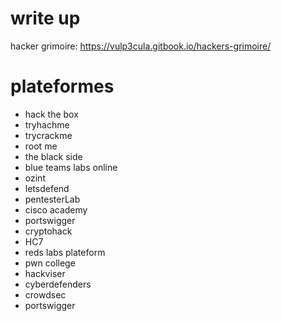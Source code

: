 # write up
hacker grimoire: https://vulp3cula.gitbook.io/hackers-grimoire/

# plateformes
- hack the box
- tryhachme
- trycrackme
- root me
- the black side
- blue teams labs online
- ozint
- letsdefend
- pentesterLab
- cisco academy
- portswigger
- cryptohack
- HC7
- reds labs plateform
- pwn college
- hackviser
- cyberdefenders
- crowdsec 
- portswigger
